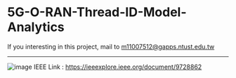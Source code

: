 # 5G-O-RAN-Thread-ID-Model-Analytics
If you interesting in this project, mail to m11007512@gapps.ntust.edu.tw

---
![image](https://user-images.githubusercontent.com/45507258/170721704-178a169a-714d-4b1e-85a8-0ef6f903d690.png)
IEEE Link : https://ieeexplore.ieee.org/document/9728862
